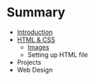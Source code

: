 # Summary

* [Introduction](README.md)
* [HTML & CSS](html_&_css.md)
   * [Images](images.md)
   * Setting up HTML file
* Projects
* Web Design

